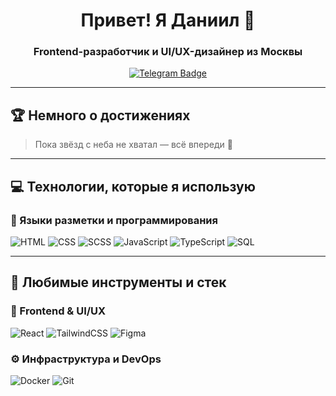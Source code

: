 <div align="center">

  <h1>Привет! Я Даниил 👋</h1>
  <h3>Frontend-разработчик и UI/UX-дизайнер из Москвы</h3>

  <a href="https://t.me/kydryashka_2608">
    <img src="https://img.shields.io/badge/Связаться в Telegram-blue?style=for-the-badge&logo=telegram&logoColor=white" alt="Telegram Badge">
  </a>

</div>

---

## 🏆 Немного о достижениях

> Пока звёзд с неба не хватал — всё впереди 🚀

---

## 💻 Технологии, которые я использую

### 📄 Языки разметки и программирования

![HTML](https://img.shields.io/badge/HTML-%23E34F26?style=for-the-badge&logo=html5&logoColor=white)
![CSS](https://img.shields.io/badge/CSS-%231572B6?style=for-the-badge&logo=css3&logoColor=white)
![SCSS](https://img.shields.io/badge/SCSS-%23CD6799?style=for-the-badge&logo=sass&logoColor=white)
![JavaScript](https://img.shields.io/badge/JavaScript-%23F7DF1E?style=for-the-badge&logo=javascript&logoColor=black)
![TypeScript](https://img.shields.io/badge/TypeScript-%23007ACC?style=for-the-badge&logo=typescript&logoColor=white)
![SQL](https://img.shields.io/badge/SQL-blue?style=for-the-badge&logo=sql&logoColor=white)

---

## 🧰 Любимые инструменты и стек

### 🎨 Frontend & UI/UX

![React](https://img.shields.io/badge/React-%2320232a.svg?style=for-the-badge&logo=react&logoColor=%2361DAFB)
![TailwindCSS](https://img.shields.io/badge/Tailwind-%2338B2AC?style=for-the-badge&logo=tailwind-css&logoColor=white)
![Figma](https://img.shields.io/badge/Figma-%23F24E1E.svg?style=for-the-badge&logo=figma&logoColor=white)

### ⚙️ Инфраструктура и DevOps

![Docker](https://img.shields.io/badge/Docker-%230db7ed.svg?style=for-the-badge&logo=docker&logoColor=white)
![Git](https://img.shields.io/badge/Git-%23F05033.svg?style=for-the-badge&logo=git&logoColor=white)

